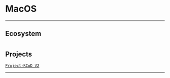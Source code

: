 # MacOS

---

## Ecosystem


# 

## Projects
[`Project-RCoD V2`](https://github.com/lxRbckl/Project-RCoD/blob/V2/README.md)

---